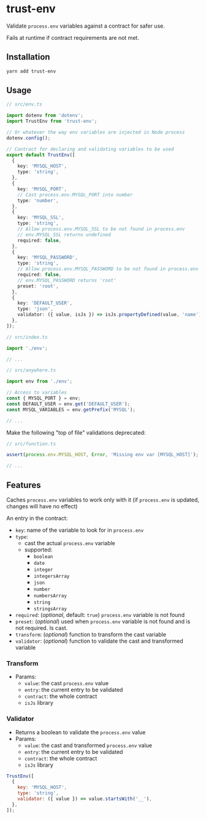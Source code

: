 # trust-env

Validate `process.env` variables against a contract for safer use.

Fails at runtime if contract requirements are not met.

## Installation

```bash
yarn add trust-env
```

## Usage

```ts
// src/env.ts

import dotenv from 'dotenv';
import TrustEnv from 'trust-env';

// Or whatever the way env variables are injected in Node process
dotenv.config();

// Contract for declaring and validating variables to be used
export default TrustEnv([
  {
    key: 'MYSQL_HOST',
    type: 'string',
  },
  {
    key: 'MYSQL_PORT',
    // Cast process.env.MYSQL_PORT into number
    type: 'number',
  },
  {
    key: 'MYSQL_SSL',
    type: 'string',
    // Allow process.env.MYSQL_SSL to be not found in process.env
    // env.MYSQL_SSL returns undefined
    required: false,
  },
  {
    key: 'MYSQL_PASSWORD',
    type: 'string',
    // Allow process.env.MYSQL_PASSWORD to be not found in process.env
    required: false,
    // env.MYSQL_PASSWORD returns 'root'
    preset: 'root',
  },
  {
    key: 'DEFAULT_USER',
    type: 'json',
    validator: ({ value, isJs }) => isJs.propertyDefined(value, 'name'),
  },
]);
```

```ts
// src/index.ts

import './env';

// ...
```

```ts
// src/anywhere.ts

import env from './env';

// Access to variables
const { MYSQL_PORT } = env;
const DEFAULT_USER = env.get('DEFAULT_USER');
const MYSQL_VARIABLES = env.getPrefix('MYSQL');

// ...
```

Make the following "top of file" validations deprecated:

```ts
// src/function.ts

assert(process.env.MYSQL_HOST, Error, 'Missing env var [MYSQL_HOST]');

// ...
```

## Features

Caches `process.env` variables to work only with it (if `process.env` is updated, changes will have no effect)

An entry in the contract:

- `key`: name of the variable to look for in `process.env`
- `type`:
  - cast the actual `process.env` variable
  - supported:
    - `boolean`
    - `date`
    - `integer`
    - `integersArray`
    - `json`
    - `number`
    - `numbersArray`
    - `string`
    - `stringsArray`
- `required`: (_optional_, default: `true`) `process.env` variable is not found
- `preset`: (_optional_) used when `process.env` variable is not found and is not required. Is cast.
- `transform`: (_optional_) function to transform the cast variable
- `validator`: (_optional_) function to validate the cast and transformed variable

### Transform

- Params:
  - `value`: the cast `process.env` value
  - `entry`: the current entry to be validated
  - `contract`: the whole contract
  - `isJs` library

### Validator

- Returns a boolean to validate the `process.env` value
- Params:
  - `value`: the cast and transformed `process.env` value
  - `entry`: the current entry to be validated
  - `contract`: the whole contract
  - `isJs` library

```js
TrustEnv([
  {
    key: 'MYSQL_HOST',
    type: 'string',
    validator: ({ value }) => value.startsWith('__'),
  },
]);
```
